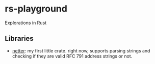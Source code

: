 # rs-playground
Explorations in Rust

## Libraries

- [netter](./libs/netter): my first little crate. right now, supports parsing strings
  and checking if they are valid RFC 791 address strings or not.
